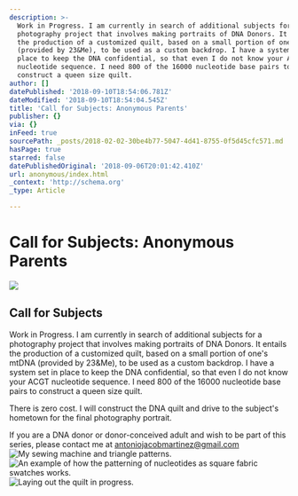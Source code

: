 ```yaml
---
description: >-
  Work in Progress. I am currently in search of additional subjects for a
  photography project that involves making portraits of DNA Donors. It entails
  the production of a customized quilt, based on a small portion of one’s mtDNA
  (provided by 23&Me), to be used as a custom backdrop. I have a system set in
  place to keep the DNA confidential, so that even I do not know your ACGT
  nucleotide sequence. I need 800 of the 16000 nucleotide base pairs to
  construct a queen size quilt.
author: []
datePublished: '2018-09-10T18:54:06.781Z'
dateModified: '2018-09-10T18:54:04.545Z'
title: 'Call for Subjects: Anonymous Parents'
publisher: {}
via: {}
inFeed: true
sourcePath: _posts/2018-02-02-30be4b77-5047-4d41-8755-0f5d45cfc571.md
hasPage: true
starred: false
datePublishedOriginal: '2018-09-06T20:01:42.410Z'
url: anonymous/index.html
_context: 'http://schema.org'
_type: Article

---
```

# Call for Subjects: Anonymous Parents
![](https://the-grid-user-content.s3-us-west-2.amazonaws.com/b4e82ab0-2640-4490-a6b1-8982d8a6d1aa.jpg)

## Call for Subjects

Work in Progress. I am currently in search of additional subjects for a photography project that involves making portraits of DNA Donors. It entails the production of a customized quilt, based on a small portion of one's mtDNA (provided by 23&Me), to be used as a custom backdrop. I have a system set in place to keep the DNA confidential, so that even I do not know your ACGT nucleotide sequence. I need 800 of the 16000 nucleotide base pairs to construct a queen size quilt.

There is zero cost. I will construct the DNA quilt and drive to the subject's hometown for the final photography portrait.

If you are a DNA donor or donor-conceived adult and wish to be part of this series, please contact me at antoniojacobmartinez@gmail.com
![My sewing machine and triangle patterns.](https://the-grid-user-content.s3-us-west-2.amazonaws.com/ab8afae8-6168-456b-afe2-4434818f76be.jpg)
![An example of how the patterning of nucleotides as square fabric swatches works.   ](https://the-grid-user-content.s3-us-west-2.amazonaws.com/16c67f3c-890a-47df-b3d2-a4168ca86e59.jpg)
![Laying out the quilt in progress.](https://the-grid-user-content.s3-us-west-2.amazonaws.com/7544e0a2-49ae-4acb-b5cb-39cf2b99d09b.jpg)